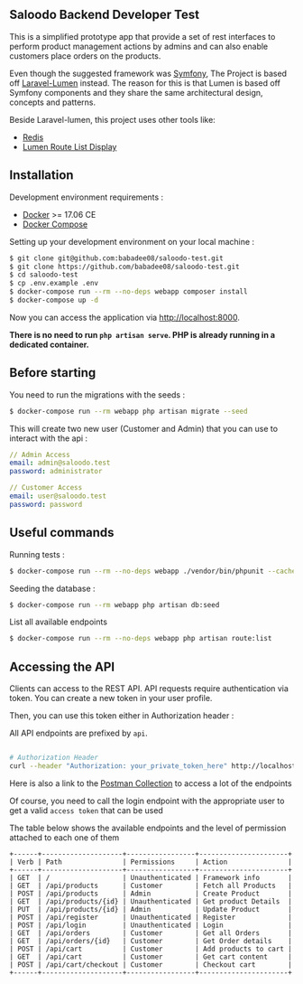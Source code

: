 ## Saloodo Backend Developer Test

This is a simplified prototype app that provide a set of rest interfaces to perform product management actions by admins and can also enable customers place orders on the products.

Even though the suggested framework was [Symfony](https://symfony.com/), The Project is based off [Laravel-Lumen](https://lumen.laravel.com) instead. The reason for this is that Lumen is based off Symfony components and they share the same architectural design, concepts and patterns. 

Beside Laravel-lumen, this project uses other tools like:
- [Redis](https://redis.io/)
- [Lumen Route List Display](https://github.com/appzcoder/lumen-route-list)

## Installation

Development environment requirements :
- [Docker](https://www.docker.com) >= 17.06 CE
- [Docker Compose](https://docs.docker.com/compose/install/)

Setting up your development environment on your local machine :
```bash
$ git clone git@github.com:babadee08/saloodo-test.git
$ git clone https://github.com/babadee08/saloodo-test.git
$ cd saloodo-test
$ cp .env.example .env
$ docker-compose run --rm --no-deps webapp composer install
$ docker-compose up -d
```

Now you can access the application via [http://localhost:8000](http://localhost:8000).

**There is no need to run ```php artisan serve```. PHP is already running in a dedicated container.**

## Before starting
You need to run the migrations with the seeds :
```bash
$ docker-compose run --rm webapp php artisan migrate --seed
```

This will create two new user (Customer and Admin) that you can use to interact with the api :
```yml
// Admin Access
email: admin@saloodo.test
password: administrator

// Customer Access
email: user@saloodo.test
password: password
```
## Useful commands

Running tests :
```bash
$ docker-compose run --rm --no-deps webapp ./vendor/bin/phpunit --cache-result --order-by=defects --stop-on-defect --debug --coverage-text
```

Seeding the database :
```bash
$ docker-compose run --rm webapp php artisan db:seed
```

List all available endpoints
```bash
$ docker-compose run --rm --no-deps webapp php artisan route:list
```

## Accessing the API

Clients can access to the REST API. API requests require authentication via token. You can create a new token in your user profile.

Then, you can use this token either in Authorization header :

All API endpoints are prefixed by ```api```.

```bash

# Authorization Header
curl --header "Authorization: your_private_token_here" http://localhost:8000/api/posts
```

Here is also a link to the [Postman Collection](https://www.getpostman.com/collections/036dd8b36ae0c47def37) to access a lot of the endpoints

Of course, you need to call the login endpoint with the appropriate user to get a valid `access token` that can be used

The table below shows the available endpoints and the level of permission attached to each one of them


```
+------+--------------------+-----------------+----------------------+
| Verb | Path               | Permissions     | Action               |
+------+--------------------+-----------------+----------------------+
| GET  | /                  | Unauthenticated | Framework info       |
| GET  | /api/products      | Customer        | Fetch all Products   |
| POST | /api/products      | Admin           | Create Product       |
| GET  | /api/products/{id} | Unauthenticated | Get product Details  |
| PUT  | /api/products/{id} | Admin           | Update Product       |
| POST | /api/register      | Unauthenticated | Register             |
| POST | /api/login         | Unauthenticated | Login                |
| GET  | /api/orders        | Customer        | Get all Orders       |
| GET  | /api/orders/{id}   | Customer        | Get Order details    |
| POST | /api/cart          | Customer        | Add products to cart |
| GET  | /api/cart          | Customer        | Get cart content     |
| POST | /api/cart/checkout | Customer        | Checkout cart        |
+------+--------------------+-----------------+----------------------+
```
